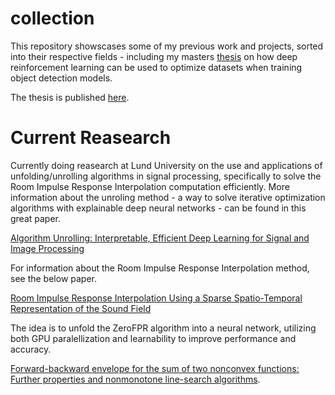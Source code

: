 # collection

This repository showscases some of my previous work and projects, sorted into their respective fields - including my masters [thesis](https://github.com/NilleSnille/collection/tree/main/Thesis%20-%20Data%20Augmentation%20for%20Object%20Detection%20using%20Deep%20Reinforcement%20Learning) on how deep reinforcement learning can be used to optimize datasets when training object detection models. 

The thesis is published [here](http://lup.lub.lu.se/student-papers/record/9148803).

# Current Reasearch

Currently doing reasearch at Lund University on the use and applications of unfolding/unrolling algorithms in signal processing, specifically to solve the Room Impulse Response Interpolation computation efficiently. More information about the unroling method - a way to solve iterative optimization algorithms with explainable deep neural networks - can be found in this great paper. 

[Algorithm Unrolling: Interpretable, Efficient Deep Learning for Signal and Image Processing](https://arxiv.org/abs/1912.10557)

For information about the Room Impulse Response Interpolation method, see the below paper.

[Room Impulse Response Interpolation Using a Sparse Spatio-Temporal Representation of the Sound Field](https://ieeexplore.ieee.org/document/7987742)

The idea is to unfold the ZeroFPR algorithm into a neural network, utilizing both GPU paralellization and learnability to improve performance and accuracy.

[Forward-backward envelope for the sum of two nonconvex functions: Further properties and nonmonotone line-search algorithms](https://doi.org/10.48550/arXiv.1606.06256).
